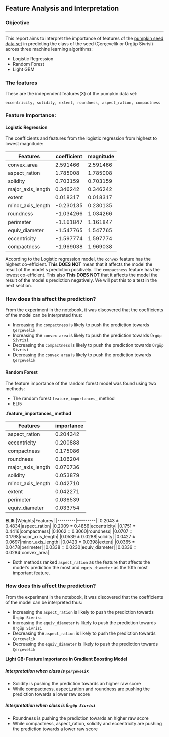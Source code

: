 ## Feature Analysis and Interpretation 

### Objective 
----
This report aims to interpret the importance of features of the [pumpkin seed data set](https://www.kaggle.com/mkoklu42/pumpkin-seeds-dataset?select=Pumpkin_Seeds_Dataset.xlsx) in predicting the class of the seed (Çerçevelik or Ürgüp Sivrisi) across three machine learning algorithms: 

- Logistic Regression
- Random Forest
- Light GBM 


### The features
These are the independent features(X) of the pumpkin data set:
```area , perimeter, major_axis_length, minor_axis_length, convex_area,equiv_diameter,
eccentricity, solidity, extent, roundness, aspect_ration, compactness
```
### Feature Importance: 

#### Logistic Regression 

The coefficients and features from the logistic regression from highest to lowest magnitude: 

|Features|coefficient|magnitude|
|---------|----------|---------|
|convex_area|2.591466|2.591466|
|aspect_ration|1.785008|1.785008|
|solidity|0.703159|0.703159|
|major_axis_length|0.346242|0.346242|
|extent|0.018317|0.018317|
|minor_axis_length|-0.230135|0.230135|
|roundness|-1.034266|1.034266|
|perimeter|-1.161847|1.161847|
|equiv_diameter|-1.547765|1.547765|
|eccentricity|-1.597774|1.597774|
|compactness|-1.969038|1.969038|

According to the Logistic regression model, the `convex` feature has the highest co-efficient. **This DOES NOT** mean that it affects the model the result of the model's prediction positively. The `compactness` feature has the lowest co-efficient. This also **This DOES NOT** that it affects the model the result of the model's prediction negatively. We will put this to a test in the next section. 

### How does this affect the prediction?

From the experiment in the notebook, it was discovered that the coefficients of the model can be interpreted thus: 

- Increasing the `compactness` is likely to push the prediction towards `Çerçevelik`
- Increasing the `convex area` is likely to push the prediction towards `Ürgüp Sivrisi`
- Decreasing the `compactness` is likely to push the prediction towards `Ürgüp Sivrisi`
- Decreasing the `convex area` is likely to push the prediction towards `Çerçevelik`


#### Random Forest
The feature importance of the random forest model was found using two methods:
- The random forest `feature_importances_` method
- ELI5

**.feature_importances_ method** 
 
|Features|importance|
|---------|---------|
|aspect_ration|0.204342|
|eccentricity|0.200888|
|compactness|0.175086|
|roundness|0.106204|
|major_axis_length|0.070736|
|solidity|0.053879|
|minor_axis_length|0.042710|
|extent|0.042271|
|perimeter|0.036539|
|equiv_diameter|0.033754|


**ELI5**
|Weights|Features|
|---------|---------|
|0.2043 ± 0.4834|aspect_ration|
|0.2009 ± 0.4856|eccentricity|
|0.1751 ± 0.4416|compactness|
|0.1062 ± 0.3060|roundness|
|0.0707 ± 0.1798|major_axis_length|
|0.0539 ± 0.0288|solidity|
|0.0427 ± 0.0697|minor_axis_length|
|0.0423 ± 0.0398|extent|
|0.0365 ± 0.0478|perimeter|
|0.0338 ± 0.0230|equiv_diameter|
|0.0336 ± 0.0284|convex_area|

- Both methods ranked `aspect_ration` as the feature that affects the model's prediction the most and `equiv_diameter` as the 10th most important feature. 


### How does this affect the prediction?
From the experiment in the notebook, it was discovered that the coefficients of the model can be interpreted thus: 

- Increasing the `aspect_ration` is likely to push the prediction towards `Ürgüp Sivrisi` 
- Increasing the `equiv_diameter` is likely to push the prediction towards `Ürgüp Sivrisi`
- Decreasing the `aspect_ration` is likely to push the prediction towards `Çerçevelik`
- Decreasing the `equiv_diameter` is likely to push the prediction towards `Çerçevelik`


**Light GB: Feature Importance in Gradient Boosting Model**


##### Interpretation when class is `Çerçevelik`
- Solidity is pushing the prediction towards an higher raw score
- While compactness, aspect_ration and roundness are pushing the prediction towards a lower raw score


##### Interpretation when class is `Ürgüp Sivrisi`
- Roundness is pushing the prediction towards an higher raw score
- While compactness, aspect_ration, solidity and eccentricity are pushing the prediction towards a lower raw score
